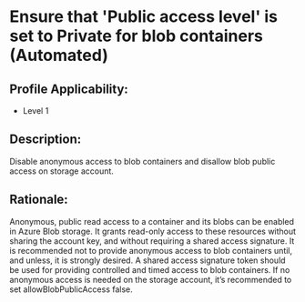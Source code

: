 # Ensure that 'Public access level' is set to Private for blob containers (Automated)

## Profile Applicability:

- Level 1

## Description:

Disable anonymous access to blob containers and disallow blob public access on storage account.

## Rationale:

Anonymous, public read access to a container and its blobs can be enabled in Azure Blob storage. It grants read-only access to these resources without sharing the account key, and without requiring a shared access signature. It is recommended not to provide anonymous access to blob containers until, and unless, it is strongly desired. A shared access signature token should be used for providing controlled and timed access to blob containers. If no anonymous access is needed on the storage account, it’s recommended to set allowBlobPublicAccess false.